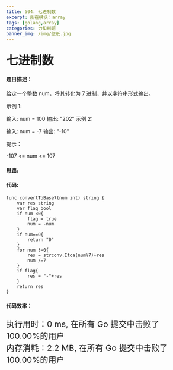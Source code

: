 ```yaml
---
title: 504. 七进制数
excerpt: 所在模块：array
tags: [golang,array]
categories: 力扣刷题
banner_img: /img/壁纸.jpg
---
```


### <font size=6px>七进制数</font>

#### 题目描述：

给定一个整数 num，将其转化为 7 进制，并以字符串形式输出。

 

示例 1:

输入: num = 100
输出: "202"
示例 2:

输入: num = -7
输出: "-10"


提示：

-107 <= num <= 107



#### 思路:

#### 代码:

```golang
func convertToBase7(num int) string {
    var res string
    var flag bool
    if num <0{
        flag = true
        num = -num
    }
    if num==0{
        return "0"
    }
    for num !=0{
        res = strconv.Itoa(num%7)+res
        num /=7
    }
    if flag{
        res = "-"+res
    }
    return res
}
```

#### 代码效率：

<p class="note note-primary"; style="font-size:22px">
   执行用时：0 ms, 在所有 Go 提交中击败了100.00%的用户<br>
   内存消耗：2.2 MB, 在所有 Go 提交中击败了100.00%的用户
</p>